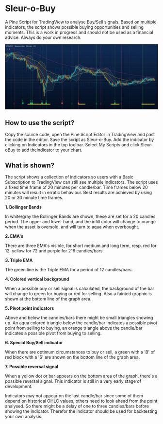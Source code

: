 # Sleur-o-Buy

A Pine Script for TradingView to analyse Buy/Sell signals. Based on multiple indicators, 
the script shows possible buying opportunities and selling moments. This is a work in 
progress and should not be used as a financial advice. Always do your own research. 

![Example chart](https://github.com/iotricity/Sleur-o-Buy/blob/main/Sleur-o-Buy_sample.jpg)

## How to use the script?
Copy the source code, open the Pine Script Editor in TradingView and past the code in
the editor. Save the script as Sleur-o-Buy. Add the indicator by clicking on Indicators 
in the top toolbar. Select My Scripts and click Sleur-oBuy to add theindicator to
your chart.

## What is shown?
The script shows a collection of indicators so users with a Basic Subscription to
TradingView can still see multiple indicators. The script uses a fixed time frame of 
20 minutes per candle/bar. Time frames below 20 minutes will result in erratic 
behaviour. Best results are achieved by using 20 or 30 minute time frames.

**1. Bollinger Bands**

In white/gray the Bollinger Bands are shown, these are set for a 20 candles period. 
The upper and lower band, and the infill color will change to orange when the asset 
is oversold, and will turn to aqua when overbought.

**2. EMA's**

There are three EMA's visible, for short medium and long term, resp. red for 12, yellow 
for 72 and purple for 216 candles/bars.

**3. Triple EMA**

The green line is the Triple EMA for a period of 12 candles/bars.

**4. Colored vertical background**

When a possible buy or sell signal is calculated, the background of the bar will
change to green for buying or red for selling. Also a fainted graphic is shown at 
the bottom line of the graph area.

**5. Pivot point indicators**

Above and below the candles/bars there might be small triangles showing up. An
aqua colored triangle below the candle/bar indicates a possible pivot point from 
selling to buying, an orange triangle above the candle/bar indicates a possible 
pivot from buying to selling.

**6. Special Buy/Sell indicator**

When there are optimum circumstances to buy or sell, a green with a 'B' of red 
block with a 'S' are shown on the bottom line of the graph area.

**7. Possible reversal signal**

When a yellow dot or bar appears on the bottom area of the graph, there's a possible
reversal signal. This indicator is still in a very early stage of development.


Indicators may not appear on the last candle/bar since some of them depend on 
historical OHLC values, others need to look ahead from the point analysed. So there 
might be a delay of one to three candles/bars before showing the indicator. 
Therefor the indicator should be used for backtesting your own analysis.
